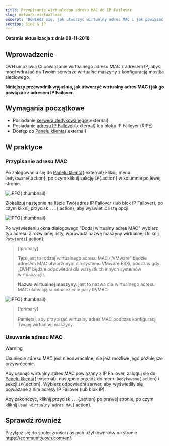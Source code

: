 ```yaml
---
title: Przypisanie wirtualnego adresu MAC do IP Failover
slug: network-virtual-mac
excerpt: 'Dowiedz się, jak utworzyć wirtualny adres MAC i jak powiązać go z IP Failover'
section: Sieć & IP
---
```


**Ostatnia aktualizacja z dnia 08-11-2018**

## Wprowadzenie

OVH umożliwia Ci powiązanie wirtualnego adresu MAC z adresem IP, abyś mógł wdrażać na Twoim serwerze wirtualne maszyny z konfiguracją mostka sieciowego.

**Niniejszy przewodnik wyjaśnia, jak utworzyć wirtualny adres MAC i jak go powiązać z adresem IP Failover.**


## Wymagania początkowe

* Posiadanie [serwera dedykowanego](https://www.ovh.pl/serwery_dedykowane/){.external}
* Posiadanie [adresu IP Failover](https://www.ovh.pl/serwery_dedykowane/ip_failover.xml){.external} lub bloku IP Failover (RIPE)
* Dostęp do [Panelu klienta](https://www.ovh.com/auth/?action=gotomanager){.external}


## W praktyce

### Przypisanie adresu MAC

Po zalogowaniu się do [Panelu klienta](https://www.ovh.com/auth/?action=gotomanager){.external} kliknij menu `Dedykowane`{.action}, po czym kliknij sekcję `IP`{.action} w kolumnie po lewej stronie.

![IPFO](images/virtual_mac_01.png){.thumbnail}

Zlokalizuj następnie na liście Twój adres IP Failover (lub blok IP Failover), po czym kliknij przycisk `...`{.action}, aby wyświetlić listę opcji.

![IPFO](images/virtual_mac_02.png){.thumbnail}

Po wyświetleniu okna dialogowego "Dodaj wirtualny adres MAC" wybierz typ adresu z rozwijanej listy, wprowadź nazwę maszyny wirtualnej i kliknij `Potwierdź`{.action}.

> [!primary]
>
> **Typ**: jest to rodzaj wirtualnego adresu MAC („VMware” będzie adresem MAC utworzonym dla systemu VMware ESXi, podczas gdy „OVH” będzie odpowiedni dla wszystkich innych systemów wirtualizacji).
>
> **Nazwa wirtualnej maszyny**: jest to nazwa dla wirtualnego adresu MAC ułatwiająca odnalezienie pary IP/MAC.
>

![IPFO](images/virtual_mac_03.png){.thumbnail}


> [!primary]
>
> Pamiętaj, aby przypisać wirtualny adres MAC podczas konfiguracji Twojej wirtualnej maszyny.
> 

### Usuwanie adresu MAC

> [!warning]
>
> Usunięcie adresu MAC jest nieodwracalne, nie jest możliwe jego późniejsze przywrócenie.
> 

Aby usunąć wirtualny adres MAC powiązany z IP Failover, zaloguj się do [Panelu klienta](https://www.ovh.com/auth/?action=gotomanager){.external}, następnie przejdź do menu `Dedykowane`{.action} i sekcji `IP`{.action}. Wybierz odpowiedni serwer, aby wyświetliły się powiązane z nim adresy IP Failover (lub blok IP).

Aby zakończyć, kliknij przycisk `...`{.action} po prawej stronie, po czym kliknij `Usuń wirtualny adres MAC`{.action}.

## Sprawdź również

Przyłącz się do społeczności naszych użytkowników na stronie <https://community.ovh.com/en/>.